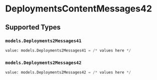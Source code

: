 # DeploymentsContentMessages42


## Supported Types

### `models.Deployments2Messages41`

```python
value: models.Deployments2Messages41 = /* values here */
```

### `models.Deployments2Messages42`

```python
value: models.Deployments2Messages42 = /* values here */
```

